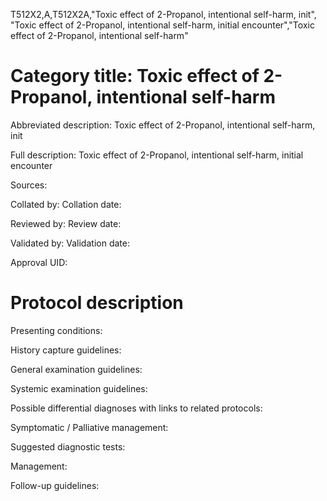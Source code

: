 T512X2,A,T512X2A,"Toxic effect of 2-Propanol, intentional self-harm, init", "Toxic effect of 2-Propanol, intentional self-harm, initial encounter","Toxic effect of 2-Propanol, intentional self-harm"
# Category title: Toxic effect of 2-Propanol, intentional self-harm

Abbreviated description: Toxic effect of 2-Propanol, intentional self-harm, init

Full description: Toxic effect of 2-Propanol, intentional self-harm, initial encounter

Sources:

Collated by:
Collation date:

Reviewed by:
Review date:

Validated by:
Validation date:

Approval UID:

# Protocol description

Presenting conditions:

History capture guidelines:

General examination guidelines:

Systemic examination guidelines:

Possible differential diagnoses with links to related protocols:

Symptomatic / Palliative management:

Suggested diagnostic tests:

Management:

Follow-up guidelines:
